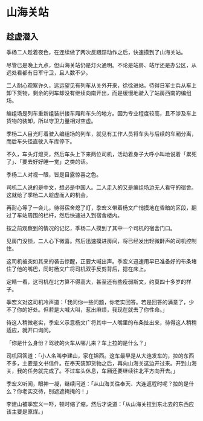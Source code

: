 # 山海关站

## 趁虚潜入

季杨二人趁着夜色，在连续做了两次反跟踪动作之后，快速摸到了山海关站。

尽管已是晚上九点，但山海关站仍是灯火通明。不论是站房、站厅还是办公区，从远处看都有日军守卫，且人数不少。

二人耐心观察许久，远远望见有列车从关外开来，徐徐进站。待得日军士兵从车上卸下货物，剩余的列车却没有继续向南开出，而是缓慢地驶入了站房西南的编组场。

编组场是列车重新组装拼接车厢和车头的地方。因为专业程度较高，且不涉及车上货物的装卸，所以守卫力量相对空虚。

季杨二人目光盯着驶入编组场的列车，就见有工作人员将车头与后续的车厢分离，而后车头径直驶入车库停下。

不久，车头灯熄灭，然后车头上下来两位司机，活动着身子大呼小叫地说着「累死了」、「要去好好睡一觉」之类的话。

季杨二人对视一眼，皆是目露惊喜之色。

司机二人说的是中文，想必是中国人。二人走入的又是编组场边无人看守的宿舍。这就给了季杨二人趁虚而入的机会。

再耐心等了一会儿，待得宿舍熄了灯，季宏义带着杨文广悄摸地在昏暗的区段，翻过了车站周围的栏杆，然后快速进入到宿舍楼内。

按之前观察到的情况的记忆，季杨二人摸到了其中一个司机的宿舍门口。

见房门没锁，二人心下微喜。然后迅速摸进房间，将已经发出轻微鼾声的司机控制住。

这司机被突如其来的袭击惊醒，正要大喊出声。季宏义迅速用早已准备好的布条堵住了他的嘴巴，同时杨文广将司机双手反剪背后，摁在床上。

定睛一看，这司机在北方算不得高大，甚至还有些瘦弱斯文，约莫四十多岁的样子。

季宏义对这司机冷声道：「我问你一些问题，你老实回答。若是回答的满意了，少不了你的好处。但若是大喊大叫，惹出麻烦，我现在就去了你性命。」

待这人稍微老实，季宏义示意杨文广将其中一人嘴里的布条扯出来，待得这人稍稍适应，就开口询问。

「你是什么身份？驾驶的火车从哪儿来？车上拉的是什么？」

司机回答道：「小人名叫李建山，家在锦西。这车最早是从大连发车的，拉的东西不多，主要是文书信件。在奉天装卸货物之后，再向山海关这边开过来。开到山海关，我的任务就完成了。不过车头休息，车厢还要继续往北平方向开去。」

季宏义听闻，眼神一凝，继续问道：「从山海关往奉天、大连返程时呢？拉的是什么？你老实交待，别遮遮掩掩的！」

李建山被季宏义一吓，顿时缩了缩，然后才说道：「从山海关拉到东北去的东西应该主要是原煤。」

<!-- ![01](../../../../images/01.jpg "东北华北示意图") -->
